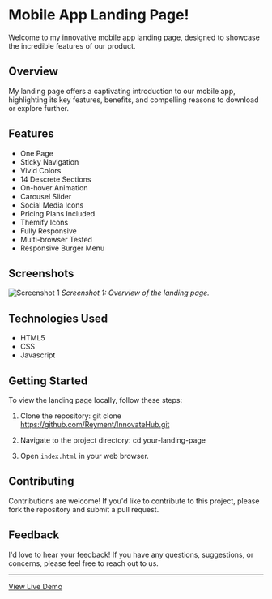 
# Mobile App Landing Page!

Welcome to my innovative mobile app landing page, designed to showcase the incredible features of our product.

## Overview

My landing page offers a captivating introduction to our mobile app, highlighting its key features, benefits, and compelling reasons to download or explore further.


## Features

- One Page
- Sticky Navigation
- Vivid Colors
- 14 Descrete Sections
- On-hover Animation
- Carousel Slider
- Social Media Icons
- Pricing Plans Included
- Themify Icons
- Fully Responsive
- Multi-browser Tested
- Responsive Burger Menu


## Screenshots

![Screenshot 1](/src/images/homepage.png)
*Screenshot 1: Overview of the landing page.*


## Technologies Used

- HTML5
- CSS
- Javascript
  

## Getting Started

To view the landing page locally, follow these steps:

1. Clone the repository:
   git clone https://github.com/Reyment/InnovateHub.git
   
3. Navigate to the project directory:
	cd your-landing-page

3. Open `index.html` in your web browser.


## Contributing

Contributions are welcome! If you'd like to contribute to this project, please fork the repository and submit a pull request.

## Feedback

I'd love to hear your feedback! If you have any questions, suggestions, or concerns, please feel free to reach out to us.


---

[View Live Demo](https://example-convert-figma-html-1.vercel.app/)


